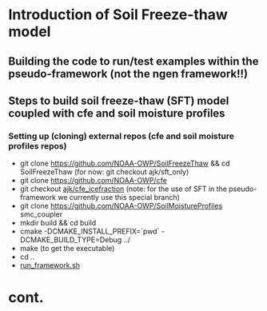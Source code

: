 # Introduction of Soil Freeze-thaw model

## Building the code to run/test examples within the pseudo-framework (not the ngen framework!!)
## Steps to build soil freeze-thaw (SFT) model coupled with cfe and soil moisture profiles
### Setting up (cloning) external repos (cfe and soil moisture profiles repos)
- git clone https://github.com/NOAA-OWP/SoilFreezeThaw && cd SoilFreezeThaw (for now: git checkout ajk/sft_only)
- git clone https://github.com/NOAA-OWP/cfe 
- git checkout [ajk/cfe_icefraction](https://github.com/NOAA-OWP/cfe/tree/ajk/cfe_icefraction) (note: for the use of SFT in the pseudo-framework we currently use this special branch)
- git clone https://github.com/NOAA-OWP/SoilMoistureProfiles smc_coupler
- mkdir build && cd build
- cmake -DCMAKE_INSTALL_PREFIX=\`pwd\` -DCMAKE_BUILD_TYPE=Debug ../
- make (to get the executable)
- cd ..
- [run_framework.sh](https://github.com/NOAA-OWP/SoilFreezeThaw/blob/ajk/sft_only/run_framework.sh)

# cont.

